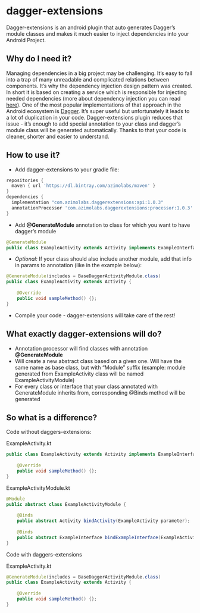 # dagger-extensions

Dagger-extensions is an android plugin that auto generates Dagger’s module classes and makes it much easier to inject dependencies into your Android Project.

## Why do I need it?
Managing dependencies in a big project may be challenging. It’s easy to fall into a trap of many unreadable and complicated relations between components. 
It’s why the dependency injection design pattern was created. In short it is based on creating a service which is responsible for injecting needed dependencies (more about dependency injection you can read [here](https://en.wikipedia.org/wiki/Dependency_injection)).
One of the most popular implementations of that approach in the Android ecosystem is [Dagger](https://dagger.dev/). It’s super useful but unfortunately it leads to a lot of duplication in your code. Dagger-extensions plugin reduces that issue - it’s enough to add special annotation to your class and dagger’s module class will be generated automatically. Thanks to that your code is cleaner, shorter and easier to understand. 

## How to use it?
- Add dagger-extensions to your gradle file:
```groovy
repositories { 
  maven { url 'https://dl.bintray.com/azimolabs/maven' } 
}
dependencies {
  implementation "com.azimolabs.daggerextensions:api:1.0.3"
  annotationProcessor 'com.azimolabs.daggerextensions:processor:1.0.3'
}
```
- Add **@GenerateModule** annotation to class for which you want to have dagger’s module
```java
@GenerateModule
public class ExampleActivity extends Activity implements ExampleInterface {}
```
- *Optional:* If your class should also include another module, add that info in params to annotation (like in the example below):
```java
@GenerateModule(includes = BaseDaggerActivityModule.class)
public class ExampleActivity extends Activity {
    
    @Override
    public void sampleMethod() {}; 
}
```
- Compile your code - dagger-extensions will take care of the rest!

## What exactly dagger-extensions will do?

- Annotation processor will find classes with annotation **@GenerateModule**
- Will create a new abstract class based on a given one. Will have the same name as base class, but with “Module” suffix (example: module generated from ExampleActivity class will be named ExampleActivityModule)
- For every class or interface that your class annotated with GenerateModule inherits from, corresponding @Binds method will be generated 

## So what is a difference?

Code without daggers-extensions:

ExampleActivity.kt
```java
public class ExampleActivity extends Activity implements ExampleInterface {
    
    @Override
    public void sampleMethod() {}; 
}
```

ExampleActivityModule.kt
```java
@Module 
public abstract class ExampleActivityModule { 
    
    @Binds 
    public abstract Activity bindActivity(ExampleActivity parameter); 
    
    @Binds 
    public abstract ExampleInterface bindExampleInterface(ExampleActivity parameter);
}
```

Code with daggers-extensions

ExampleActivity.kt 
```java
@GenerateModule(includes = BaseDaggerActivityModule.class)
public class ExampleActivity extends Activity {
    
    @Override
    public void sampleMethod() {}; 
}
```
